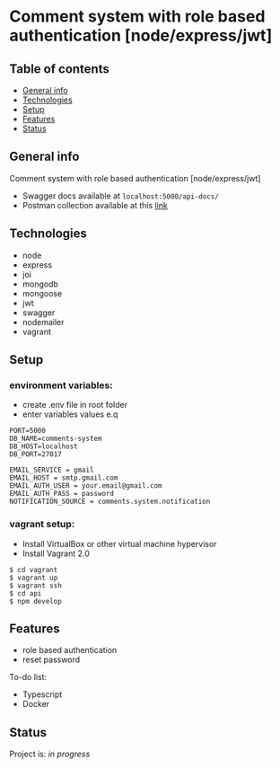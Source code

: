 # Comment system with role based authentication [node/express/jwt]

## Table of contents

- [General info](#general-info)
- [Technologies](#technologies)
- [Setup](#setup)
- [Features](#features)
- [Status](#status)

## General info

Comment system with role based authentication [node/express/jwt]

- Swagger docs available at `localhost:5000/api-docs/`
- Postman collection available at this [link](https://documenter.getpostman.com/view/5271690/SWLiZ62N)

## Technologies

- node
- express
- joi
- mongodb
- mongoose
- jwt
- swagger
- nodemailer
- vagrant

## Setup

### environment variables:

- create .env file in root folder
- enter variables values e.q

```
PORT=5000
DB_NAME=comments-system
DB_HOST=localhost
DB_PORT=27017

EMAIL_SERVICE = gmail
EMAIL_HOST = smtp.gmail.com
EMAIL_AUTH_USER = your.email@gmail.com
EMAIL_AUTH_PASS = password
NOTIFICATION_SOURCE = comments.system.notification
```

### vagrant setup:

- Install VirtualBox or other virtual machine hypervisor
- Install Vagrant 2.0

```
$ cd vagrant
$ vagrant up
$ vagrant ssh
$ cd api
$ npm develop
```

## Features

- role based authentication
- reset password

To-do list:

- Typescript
- Docker

## Status

Project is: _in progress_
